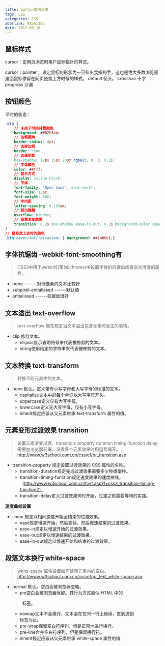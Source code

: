```yaml
---
title: button常用设置
tags: CSS
categories: CSS
abbrlink: 91b6115c
date: 2017-09-16
---
```


## 鼠标样式

cursor：定网页浏览时用户鼠标指针的样式。

cursor：pointer； 设定鼠标的形状为一只伸出食指的手，这也是绝大多数浏览器里面鼠标停留在网页链接上方时候的样式。
default 箭头。
crosshair 十字
progress 沙漏

## 按钮颜色

平时的状态：
```css
.btn {
    // 未按下时的背景颜色
    background: ##02b3e4;
    // 边框圆角
    border-radius: 4px;
    // 去掉边框
    border: none
    // 边缘阴影
    box-shadow: 12px 15px 20px rgba(0, 0, 0, 0.1);
    // 字体颜色
    color: ##fff;
    // 显示方式
    display: inline-block;
    // 字体
    font-family: 'Open Sans', sans-serif;
    font-size: 12px;
    font-weight: 600;
    // 字间距
    letter-spacing: 0.165em;
    // 超出隐藏
    overflow: hidden;
    // 设置渐变效果
    transition: 0.2s box-shadow ease-in-out, 0.2s background-color ease-in-out, 0.2s border-color ease-in-out;
}
// 鼠标放上去时的颜色
.btn:hover:not(:disabled) { background: ##148bb1;}
```
## 字体抗锯齿 -webkit-font-smoothing有
> CSS3中用于webkit引擎(如chrome)中设置字体的抗锯齿或者说光滑度的属性。

* none ------ 对低像素的文本比较好
* subpixel-antialiased ------默认值
* antialiased ------抗锯齿很好

## 文本溢出 text-overflow
> text-overflow 属性规定当文本溢出包含元素时发生的事情。
* clip	修剪文本。
  * ellipsis显示省略符号来代表被修剪的文本。
  * string使用给定的字符串来代表被修剪的文本。

## 文本转换 text-transform
> 转换不同元素中的文本。

* none	默认。定义带有小写字母和大写字母的标准的文本。
  * capitalize文本中的每个单词以大写字母开头。
  * uppercase定义仅有大写字母。
  * lowercase定义无大写字母，仅有小写字母。
  * inherit规定应该从父元素继承 text-transform 属性的值。

## 元素变形过渡效果 transition
> 设置元素渐变过渡，transition: property duration timing-function delay;需要加浏览器前缀。设置多个元素效果时用逗号隔开。
> http://www.w3school.com.cn/cssref/pr_transition.asp

* transition-property	规定设置过渡效果的 CSS 属性的名称。
  * transition-duration规定完成过渡效果需要多少秒或毫秒。
  * transition-timing-function规定速度效果的速度曲线。（http://www.w3school.com.cn/tiy/t.asp?f=css3_transition-timing-function2）
  * transition-delay定义过渡效果何时开始，过渡之前需要等待的实践。

**速度曲线设置**
* linear	规定以相同速度开始至结束的过渡效果。
  * ease规定慢速开始，然后变快，然后慢速结束的过渡效果。
  * ease-in规定以慢速开始的过渡效果。
  * ease-out规定以慢速结束的过渡效果。
  * ease-in-out规定以慢速开始和结束的过渡效果。

## 段落文本换行 white-space
> white-space 属性设置如何处理元素内的空白。
> http://www.w3school.com.cn/cssref/pr_text_white-space.asp

* normal	默认。空白会被浏览器忽略。
  * pre空白会被浏览器保留。其行为方式类似 HTML 中的 <pre> 标签。
  * nowrap文本不会换行，文本会在在同一行上继续，直到遇到 <br> 标签为止。
  * pre-wrap保留空白符序列，但是正常地进行换行。
  * pre-line合并空白符序列，但是保留换行符。
  * inherit规定应该从父元素继承 white-space 属性的值